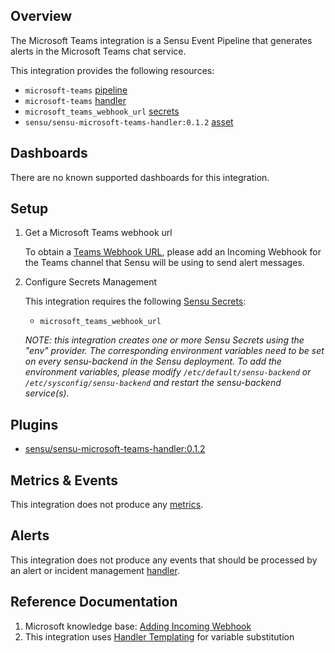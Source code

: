 ## Overview

<!-- Sensu Integration description; supports markdown -->

The Microsoft Teams integration is a Sensu Event Pipeline that generates alerts in the Microsoft Teams chat service.

<!-- Provide a high level overview of the integration contents (e.g. checks, filters, mutators, handlers, assets, etc) -->

This integration provides the following resources:

* `microsoft-teams` [pipeline]
* `microsoft-teams` [handler]
* `microsoft_teams_webhook_url` [secrets]
* `sensu/sensu-microsoft-teams-handler:0.1.2` [asset]

## Dashboards

<!-- List of supported dashboards w/ screenshots (supports png, jpeg, and gif images; relative paths only; e.g. `![](img/dashboard-1.png)` )-->

There are no known supported dashboards for this integration.

## Setup

<!-- Sensu Integration setup instructions, including Sensu agent configuration and external component configuration -->
<!-- EXAMPLE: what configuration (if any) is required in a third-party service to enable monitoring? -->

1. Get a Microsoft Teams webhook url

   To obtain a [Teams Webhook URL][microsoft-teams-webhook-url], please add an Incoming Webhook for the Teams channel that Sensu will be using to send alert messages. 

1. Configure Secrets Management 

   This integration requires the following [Sensu Secrets][secrets]: 

   - `microsoft_teams_webhook_url`

   _NOTE: this integration creates one or more Sensu Secrets using the "env" provider. The corresponding environment variables need to be set on every sensu-backend in the Sensu deployment. To add the environment variables, please modify `/etc/default/sensu-backend` or `/etc/sysconfig/sensu-backend` and restart the sensu-backend service(s)._

## Plugins

<!-- Links to any Sensu Integration dependencies (i.e. Sensu Plugins) -->

- [sensu/sensu-microsoft-teams-handler:0.1.2][microsoft-teams-plugin-bonsai]

## Metrics & Events

<!-- List of all metrics or events collected by this integration. -->

This integration does not produce any [metrics][metrics].

## Alerts

<!-- List of all alerts generated by this integration. -->

This integration does not produce any events that should be processed by an alert or incident management [handler].

## Reference Documentation

<!-- Please provide links to any relevant reference documentation to help users learn more and/or troubleshoot this integration. -->

1. Microsoft knowledge base: [Adding Incoming Webhook][microsoft-teams-webhook-url]
1. This integration uses [Handler Templating][handler-templating] for variable substitution

<!-- Links -->
[asset]: https://docs.sensu.io/sensu-go/latest/plugins/assets/
[annotation]: https://docs.sensu.io/sensu-go/latest/observability-pipeline/observe-schedule/agent/#general-configuration-flags
[plugins]: https://docs.sensu.io/sensu-go/latest/plugins/
[handler]: https://docs.sensu.io/sensu-go/latest/observability-pipeline/observe-process/handlers/
[secrets]: https://docs.sensu.io/sensu-go/latest/operations/manage-secrets/secrets/
[metrics]: https://docs.sensu.io/sensu-go/latest/observability-pipeline/observe-schedule/metrics/
[tokens]: https://docs.sensu.io/sensu-go/latest/observability-pipeline/observe-schedule/tokens/
[handler-templating]: https://docs.sensu.io/sensu-go/latest/observability-pipeline/observe-process/handler-templates/
[pipeline]: https://docs.sensu.io/sensu-go/latest/observability-pipeline/observe-process/pipelines/
[microsoft-teams-webhook-url]: https://docs.microsoft.com/en-us/microsoftteams/platform/webhooks-and-connectors/how-to/add-incoming-webhook
[microsoft-teams-plugin-bonsai]: https://bonsai.sensu.io/assets/sensu/sensu-microsoft-teams-handler

